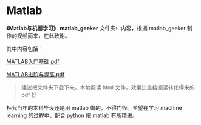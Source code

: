 # Matlab

**《Matlab与机器学习》 matlab_geeker** 文件夹中内容，根据 matlab_geeker 制作的视频而来，在此致谢。

其中内容包括：

[MATLAB入门基础.pdf](https://github.com/luanxxys/code/blob/master/matlab/《Matlab与机器学习》matlab_geeker/MATLAB入门基础.pdf)

[MATLAB进阶与提高.pdf](https://github.com/luanxxys/code/blob/master/matlab/《Matlab与机器学习》matlab_geeker/MATLAB进阶与提高.pdf)
> 建议把文件夹下载下来，本地阅读 html 文件，效果比直接阅读转化得来的 pdf 好

枉我当年的本科毕设还是用 matlab 做的，不得门径。希望在学习 machine learning 的过程中，配合 python 把 matlab 有所精进。
